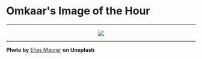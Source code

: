 # Omkaar's Image of the Hour

---

<div align="center">

<a href="https://unsplash.com/photos/a-white-heron-walks-delicately-in-the-water-UYUS0YEdTC4">
  <img src="https://images.unsplash.com/photo-1749936336802-29c1d8fd40a4?crop=entropy&cs=tinysrgb&fit=max&fm=jpg&ixid=M3w3NjA2Nzh8MHwxfHJhbmRvbXx8fHx8fHx8fDE3NTI3MDMyMDB8&ixlib=rb-4.1.0&q=80&w=1080" style="max-width:100%; height:auto;">
</a>



</div>

---

**Photo by** [Elias Maurer](https://unsplash.com/@elmaurer) **on Unsplash**
